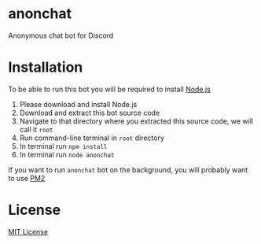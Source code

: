 # anonchat

Anonymous chat bot for Discord

# Installation
To be able to run this bot you will be required to install [Node.js](https://nodejs.org/)

1. Please download and install Node.js
2. Download and extract this bot source code
3. Navigate to that directory where you extracted this source code, we will call it `root`
4. Run command-line terminal in `root` directory
5. In terminal run `npm install`
6. In terminal run `node anonchat`

If you want to run `anonchat` bot on the background, you will probably want to use [PM2](https://www.npmjs.com/package/pm2)

# License
[MIT License](LICENSE)
